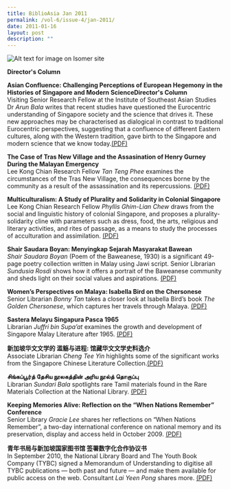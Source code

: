 ```yaml
---
title: BiblioAsia Jan 2011
permalink: /vol-6/issue-4/jan-2011/
date: 2011-01-16
layout: post
description: ""
---
```

![Alt text for image on Isomer site](/images/covers/ba6-4.jpg)

<a style="text-decoration: none; font-weight: bold;" href="/vol-6/issue-4/jan-2011/director-column/">Director's Column</a>			 

<a style="text-decoration: none; font-weight: bold;" href="/vol-6/issue-4/jan-2011/asian-confluence-history-science/">Asian Confluence: Challenging Perceptions of European Hegemony in the Histories of Singapore and Modern ScienceDirector's Column</a> <br>
Visiting Senior Research Fellow at the Institute of Southeast Asian Studies Dr *Arun Bala* writes that recent studies have questioned the Eurocentric understanding of Singapore society and the science that drives it. These new approaches may be characterised as dialogical in contrast to traditional Eurocentric perspectives, suggesting that a confluence of different Eastern cultures, along with the Western tradition, gave birth to the Singapore and modern science that we know today.[(PDF)](/files/pdf/vol-6/issue-4/v6-issue4_AsianConfluence.pdf)


**The Case of Tras New Village and the Assasination of Henry Gurney During the Malayan Emergency** <br>
Lee Kong Chian Research Fellow *Tan Teng Phee* examines the circumstances of the Tras New Village, the consequences borne by the community as a result of the assassination and its repercussions. [(PDF)](/files/pdf/vol-6/issue-4/v6-issue4_HenryGurney.pdf)

**Multiculturalism: A Study of Plurality and Solidarity in Colonial Singapore** <br>
Lee Kong Chian Research Fellow *Phyllis Ghim-Lian Chew* draws from the social and linguistic history of colonial Singapore, and proposes a plurality-solidarity cline with
parameters such as dress, food, the arts, religious and literary activities, and rites of passage, as a means to study the processes of acculturation and assimilation.
[(PDF)](/files/pdf/vol-6/issue-4/v6-issue4_PluralitySolidarity.pdf)

**Shair Saudara Boyan: Menyingkap Sejarah Masyarakat Bawean** <br>
*Shair Saudara Boyan* (Poem of the Baweanese, 1930) is a significant 49-page poetry collection written in Malay using Jawi script. Senior Librarian *Sundusia Rosdi* shows how it offers a portrait
of the Baweanese community and sheds light on their social values and aspirations.
[(PDF)](/files/pdf/vol-6/issue-4/v6-issue4_ShairSaudaraBoyan.pdf)

**Women’s Perspectives on Malaya: Isabella Bird on the Chersonese** <br>
Senior Librarian *Bonny Tan* takes a closer look at Isabella Bird’s book *The Golden Chersonese*, which captures her travels through Malaya. [(PDF)](/files/pdf/vol-6/issue-4/v6-issue4_WomenPerspective.pdf)

**Sastera Melayu Singapura Pasca 1965** <br>
Librarian *Juffri bin Supa’at* examines the growth and development of Singapore Malay Literature after 1965. [(PDF)](/files/pdf/vol-6/issue-4/v6-issue4_SasteraMelayu.pdf)

**新加坡华文文学的 滥觞与进程: 馆藏华文文学史料选介** <br>
Associate Librarian *Cheng Tee Yin* highlights some of the significant works from the Singapore Chinese Literature Collection.[(PDF)](/files/pdf/vol-6/issue-4/v6-issue4_ChineseLiterature.pdf)

**சிங்கப்பூர்த் தேசிய நூலகத்தின் அரிய நூல்த் தொகுப்பு** <br>
Librarian *Sundari Bala* spotlights rare Tamil materials found in the Rare Materials Collection at the National Library. [(PDF)](/files/pdf/vol-6/issue-4/v6-issue4_TamilRareMaterials.pdf)

**Keeping Memories Alive: Reflection on the “When Nations Remember” Conference** <br>
Senior Library *Gracie Lee* shares her reflections on “When Nations Remember”, a two-day international conference on national memory and its preservation, display and access held in October 2009. [(PDF)](/files/pdf/vol-6/issue-4/v6-issue4_MemoriesAlive.pdf)

**青年书局与新加坡国家图书馆 签署数字化合作协议书** <br>
In September 2010, the National Library Board and The Youth Book Company (TYBC) signed a Memorandum of Understanding to digitise all TYBC publications — both past and future — and make them available for public access on the web. Consultant *Lai Yeen Pong* shares more. [(PDF)](/files/pdf/vol-6/issue-4/v6-issue4_YouthBookCompany.pdf)